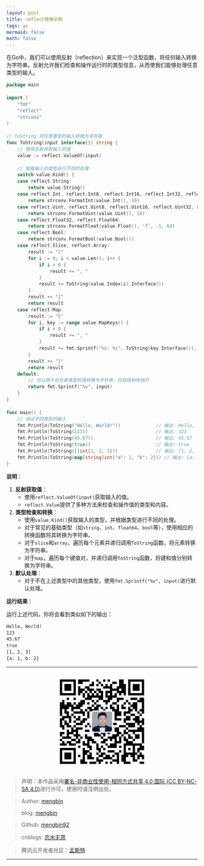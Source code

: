 ```yaml
---
layout: post
title: reflect使用示例
tags: go 
mermaid: false
math: false
---  
```


在Go中，我们可以使用反射（reflection）来实现一个泛型函数，将任何输入转换为字符串。反射允许我们检查和操作运行时的类型信息，从而使我们能够处理任意类型的输入。

```go
package main

import (
	"fmt"
	"reflect"
	"strconv"
)

// ToString 将任意类型的输入转换为字符串
func ToString(input interface{}) string {
	// 使用反射获取输入的值
	value := reflect.ValueOf(input)

	// 根据输入的类型进行不同的处理
	switch value.Kind() {
	case reflect.String:
		return value.String()
	case reflect.Int, reflect.Int8, reflect.Int16, reflect.Int32, reflect.Int64:
		return strconv.FormatInt(value.Int(), 10)
	case reflect.Uint, reflect.Uint8, reflect.Uint16, reflect.Uint32, reflect.Uint64:
		return strconv.FormatUint(value.Uint(), 10)
	case reflect.Float32, reflect.Float64:
		return strconv.FormatFloat(value.Float(), 'f', -1, 64)
	case reflect.Bool:
		return strconv.FormatBool(value.Bool())
	case reflect.Slice, reflect.Array:
		result := "["
		for i := 0; i < value.Len(); i++ {
			if i > 0 {
				result += ", "
			}
			result += ToString(value.Index(i).Interface())
		}
		result += "]"
		return result
	case reflect.Map:
		result := "{"
		for i, key := range value.MapKeys() {
			if i > 0 {
				result += ", "
			}
			result += fmt.Sprintf("%s: %s", ToString(key.Interface()), ToString(value.MapIndex(key).Interface()))
		}
		result += "}"
		return result
	default:
        // 可以用于将任意类型的值转换为字符串，包括结构体指针
		return fmt.Sprintf("%v", input)
	}
}

func main() {
	// 测试不同类型的输入
	fmt.Println(ToString("Hello, World!"))             // 输出: Hello, World!
	fmt.Println(ToString(123))                         // 输出: 123
	fmt.Println(ToString(45.67))                       // 输出: 45.67
	fmt.Println(ToString(true))                        // 输出: true
	fmt.Println(ToString([]int{1, 2, 3}))              // 输出: [1, 2, 3]
	fmt.Println(ToString(map[string]int{"a": 1, "b": 2})) // 输出: {a: 1, b: 2}
}
```

**说明**：

1. **反射获取值**：
   - 使用`reflect.ValueOf(input)`获取输入的值。
   - `reflect.Value`提供了多种方法来检查和操作值的类型和内容。
2. **类型检查和转换**：
   - 使用`value.Kind()`获取输入的类型，并根据类型进行不同的处理。
   - 对于常见的基础类型（如`string`、`int`、`float64`、`bool`等），使用相应的转换函数将其转换为字符串。
   - 对于`slice`和`array`，遍历每个元素并递归调用`ToString`函数，将元素转换为字符串。
   - 对于`map`，遍历每个键值对，并递归调用`ToString`函数，将键和值分别转换为字符串。
3. **默认处理**：
   - 对于不在上述类型中的其他类型，使用`fmt.Sprintf("%v", input)`进行默认处理。

**运行结果**：

运行上述代码，你将会看到类似如下的输出：

```bash
Hello, World!
123
45.67
true
[1, 2, 3]
{a: 1, b: 2}
```

---

<div align="center">
  <img src="../img/qrcode_wechat.jpg" alt="孟斯特">
</div>

> 声明：本作品采用[署名-非商业性使用-相同方式共享 4.0 国际 (CC BY-NC-SA 4.0)](https://creativecommons.org/licenses/by-nc-sa/4.0/deed.zh)进行许可，使用时请注明出处。  

> Author: [mengbin](mengbin1992@outlook.com)  

> blog: [mengbin](https://mengbin.top)  

> Github: [mengbin92](https://mengbin92.github.io/)  

> cnblogs: [恋水无意](https://www.cnblogs.com/lianshuiwuyi/)  

> 腾讯云开发者社区：[孟斯特](https://cloud.tencent.com/developer/user/6649301)  

---
